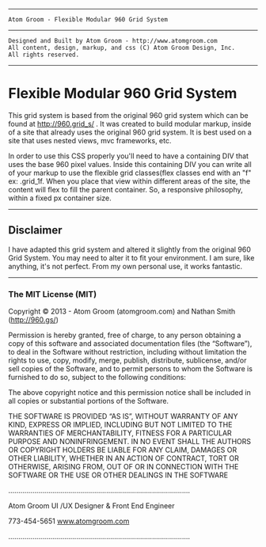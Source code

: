 * * *    	
    
    Atom Groom - Flexible Modular 960 Grid System
    	
* * *  

    Designed and Built by Atom Groom - http://www.atomgroom.com
    All content, design, markup, and css (C) Atom Groom Design, Inc.
    All rights reserved.
    
* * *

# Flexible Modular 960 Grid System

This grid system is based from the original 960 grid system which can be found at http://960.grid_s/ .
It was created to build modular markup, inside of a site that already uses the original 960 grid system. 
It is best used on a site that uses nested views, mvc frameworks, etc.  

In order to use this CSS properly you'll need to have a containing DIV that uses the base 960 pixel values.
Inside this containing DIV you can write all of your markup to use the flexible grid classes(flex classes end
with an "f" ex: .grid_1f.  When you place that view within different areas of the site, the content will
flex to fill the parent container. So, a responsive philosophy, within a fixed px container size.

* * *

## Disclaimer 
I have adapted this grid system and altered it slightly from the original 960 Grid System.  You may need
to alter it to fit your environment. I am sure, like anything, it's not perfect. From my own personal
use, it works fantastic.

* * *

### The MIT License (MIT)

Copyright © 2013 - Atom Groom (atomgroom.com) and Nathan Smith (http://960.gs/)

Permission is hereby granted, free of charge, to any person obtaining a copy of this software and associated documentation files (the “Software”), to deal in the Software without restriction, including without limitation the rights to use, copy, modify, merge, publish, distribute, sublicense, and/or sell copies of the Software, and to permit persons to whom the Software is furnished to do so, subject to the following conditions:

The above copyright notice and this permission notice shall be included in all copies or substantial portions of the Software.

THE SOFTWARE IS PROVIDED “AS IS”, WITHOUT WARRANTY OF ANY KIND, EXPRESS OR IMPLIED, INCLUDING BUT NOT LIMITED TO THE WARRANTIES OF MERCHANTABILITY, FITNESS FOR A PARTICULAR PURPOSE AND NONINFRINGEMENT. IN NO EVENT SHALL THE AUTHORS OR COPYRIGHT HOLDERS BE LIABLE FOR ANY CLAIM, DAMAGES OR OTHER LIABILITY, WHETHER IN AN ACTION OF CONTRACT, TORT OR OTHERWISE, ARISING FROM, OUT OF OR IN CONNECTION WITH THE SOFTWARE OR THE USE OR OTHER DEALINGS IN THE SOFTWARE

...........................................................................................

Atom Groom
UI /UX Designer & Front End Engineer

773-454-5651
www.atomgroom.com

...........................................................................................